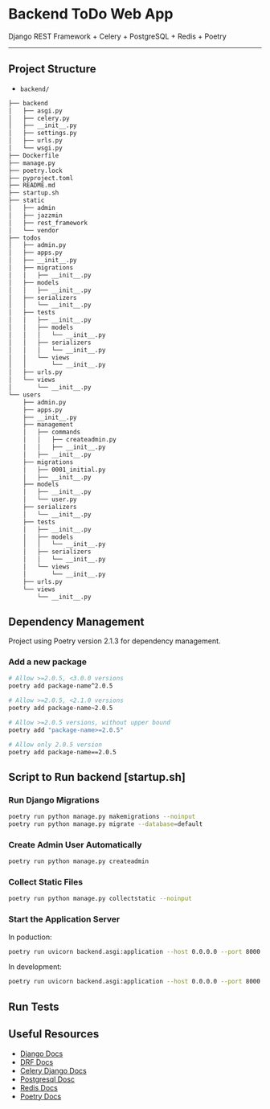 # Backend ToDo Web App

Django REST Framework + Celery + PostgreSQL + Redis + Poetry

---

## Project Structure
- `backend/` 
```bash
├── backend
│   ├── asgi.py
│   ├── celery.py
│   ├── __init__.py
│   ├── settings.py
│   ├── urls.py
│   └── wsgi.py
├── Dockerfile
├── manage.py
├── poetry.lock
├── pyproject.toml
├── README.md
├── startup.sh
├── static
│   ├── admin
│   ├── jazzmin
│   ├── rest_framework
│   └── vendor
├── todos
│   ├── admin.py
│   ├── apps.py
│   ├── __init__.py
│   ├── migrations
│   │   ├── __init__.py
│   ├── models
│   │   ├── __init__.py
│   ├── serializers
│   │   └── __init__.py
│   ├── tests
│   │   ├── __init__.py
│   │   ├── models
│   │   │   └── __init__.py
│   │   ├── serializers
│   │   │   └── __init__.py
│   │   └── views
│   │       └── __init__.py
│   ├── urls.py
│   └── views
│       └── __init__.py
└── users
    ├── admin.py
    ├── apps.py
    ├── __init__.py
    ├── management
    │   ├── commands
    │   │   ├── createadmin.py
    │   │   ├── __init__.py
    │   ├── __init__.py
    ├── migrations
    │   ├── 0001_initial.py
    │   ├── __init__.py
    ├── models
    │   ├── __init__.py
    │   └── user.py
    ├── serializers
    │   └── __init__.py
    ├── tests
    │   ├── __init__.py
    │   ├── models
    │   │   └── __init__.py
    │   ├── serializers
    │   │   └── __init__.py
    │   └── views
    │       └── __init__.py
    ├── urls.py
    └── views
        └── __init__.py
```

## Dependency Management


Project using Poetry version 2.1.3 for dependency management.

### Add a new package

```bash
# Allow >=2.0.5, <3.0.0 versions
poetry add package-name^2.0.5

# Allow >=2.0.5, <2.1.0 versions
poetry add package-name~2.0.5

# Allow >=2.0.5 versions, without upper bound
poetry add "package-name>=2.0.5"

# Allow only 2.0.5 version
poetry add package-name==2.0.5
```

## Script to Run backend [startup.sh]

### Run Django Migrations

```bash
poetry run python manage.py makemigrations --noinput
poetry run python manage.py migrate --database=default
```

### Create Admin User Automatically

```bash
poetry run python manage.py createadmin
```

### Collect Static Files

```bash
poetry run python manage.py collectstatic --noinput
```

### Start the Application Server

In poduction:

```bash
poetry run uvicorn backend.asgi:application --host 0.0.0.0 --port 8000 --workers 4
```


In development:

```bash
poetry run uvicorn backend.asgi:application --host 0.0.0.0 --port 8000 --reload
```

## Run Tests 


## Useful Resources

- [Django Docs](https://docs.djangoproject.com/en/5.2/)
- [DRF Docs](https://www.django-rest-framework.org/)
- [Celery Django Docs](https://docs.celeryq.dev/en/latest/django/first-steps-with-django.html)
- [Postgresql Dosc](https://www.postgresql.org/docs/)
- [Redis Docs](https://redis.io/docs/latest/)
- [Poetry Docs](https://python-poetry.org/docs/)